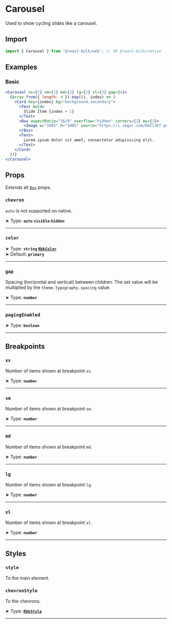 # Carousel

Used to show cycling slides like a carousel.


## Import

```jsx
import { Carousel } from '@react-bulk/web'; // OR @react-bulk/native
```

## Examples

### Basic

```jsx live
<Carousel xs={1} sm={1} md={2} lg={2} xl={3} gap={4}>
  {Array.from({ length: 4 }).map((i, index) => (
    <Card key={index} bg="background.secondary">
      <Text bold>
        Slide Item {index + 1}
      </Text>
      <Box aspectRatio="16/9" overflow="hidden" corners={2} my={3}>
        <Image w="100%" h="100%" source="https://i.imgur.com/HdIl3Ef.png" />
      </Box>
      <Text>
        Lorem ipsum dolor sit amet, consectetur adipisicing elit.
      </Text>
    </Card>
  ))}
</Carousel>
```

## Props

Extends all [`Box`](/docs/core/box#props) props.

### **`chevron`**

`auto` is not supported on native.

➤ Type: **`auto` `visible` `hidden`** <br/>

---

### **`color`**

➤ Type: **`string` [`RbkColor`](/docs/type-reference/rbk-color)** <br/>
➤ Default: **`primary`**

---

### **`gap`**

Spacing (horizontal and vertical) between children. The set value will be multiplied by the `theme.typography.spacing` value.

➤ Type: **`number`** <br/>

---

### **`pagingEnabled`**

➤ Type: **`boolean`** <br/>

---

## Breakpoints

### **`xs`**

Number of items shown at breakpoint `xs`.

➤ Type: **`number`** <br/>

---

### **`sm`**

Number of items shown at breakpoint `sm`.

➤ Type: **`number`** <br/>

---

### **`md`**

Number of items shown at breakpoint `md`.

➤ Type: **`number`** <br/>

---

### **`lg`**

Number of items shown at breakpoint `lg`.

➤ Type: **`number`** <br/>

---

### **`xl`**

Number of items shown at breakpoint `xl`.

➤ Type: **`number`** <br/>

---

## Styles

### **`style`**
To the main element.

### **`chevronStyle`**
To the chevrons.

➤ Type: **[`RbkStyle`](/docs/type-reference/rbk-style)** <br/>

---
